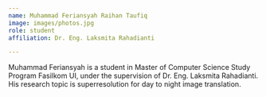 ```yaml
---
name: Muhammad Feriansyah Raihan Taufiq
image: images/photos.jpg
role: student
affiliation: Dr. Eng. Laksmita Rahadianti

---
```


Muhammad Feriansyah is a student in Master of Computer Science Study Program Fasilkom UI, under the supervision of Dr. Eng. Laksmita Rahadianti. His research topic is superresolution for day to night image translation.